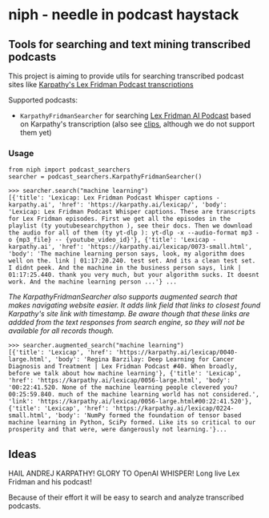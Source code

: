 # niph - needle in podcast haystack

## Tools for searching and text mining transcribed podcasts

This project is aiming to provide utils for searching transcribed podcast sites like [Karpathy's Lex Fridman Podcast transcriptions](https://karpathy.ai/lexicap/)

Supported podcasts:
- `KarpathyFridmanSearcher` for searching [Lex Fridman AI Podcast](https://www.youtube.com/@lexfridman) based on Karpathy's transcription (also see [clips](https://www.youtube.com/@LexClips), although we do not support them yet)

### Usage

```
from niph import podcast_searchers
searcher = podcast_searchers.KarpathyFridmanSearcher()

>>> searcher.search("machine learning")
[{'title': 'Lexicap: Lex Fridman Podcast Whisper captions - karpathy.ai', 'href': 'https://karpathy.ai/lexicap/', 'body': 'Lexicap: Lex Fridman Podcast Whisper captions. These are transcripts for Lex Fridman episodes. First we get all the episodes in the playlist (ty youtubesearchpython ), see their docs. Then we download the audio for all of them (ty yt-dlp ): yt-dlp -x --audio-format mp3 -o {mp3_file} -- {youtube_video_id}'}, {'title': 'Lexicap - karpathy.ai', 'href': 'https://karpathy.ai/lexicap/0073-small.html', 'body': 'The machine learning person says, look, my algorithm does well on the. link | 01:17:20.240. test set. And its a clean test set. I didnt peek. And the machine in the business person says, link | 01:17:25.440. thank you very much, but your algorithm sucks. It doesnt work. And the machine learning person ...'} ...
```

*The KarpathyFridmanSearcher also supports augmented search that makes navigating website easier. It adds link field that links to closest found Karpathy's site link with timestamp. Be aware though that these links are addded from the text responses from search engine, so they will not be available for all records though.*

```
>>> searcher.augmented_search("machine learning")
[{'title': 'Lexicap', 'href': 'https://karpathy.ai/lexicap/0040-large.html', 'body': 'Regina Barzilay: Deep Learning for Cancer Diagnosis and Treatment | Lex Fridman Podcast #40. When broadly, before we talk about how machine learning'}, {'title': 'Lexicap', 'href': 'https://karpathy.ai/lexicap/0056-large.html', 'body': '00:22:41.520. None of the machine learning people clevered you? 00:25:59.840. much of the machine learning world has not considered.', 'link': 'https://karpathy.ai/lexicap/0056-large.html#00:22:41.520'}, {'title': 'Lexicap', 'href': 'https://karpathy.ai/lexicap/0224-small.html', 'body': 'NumPy formed the foundation of tensor based machine learning in Python, SciPy formed. Like its so critical to our prosperity and that were, were dangerously not learning.'}...
```

## Ideas 

HAIL ANDREJ KARPATHY!
GLORY TO OpenAI WHISPER!
Long live Lex Fridman and his podcast!

Because of their effort it will be easy to search and analyze transcribed podcasts.
